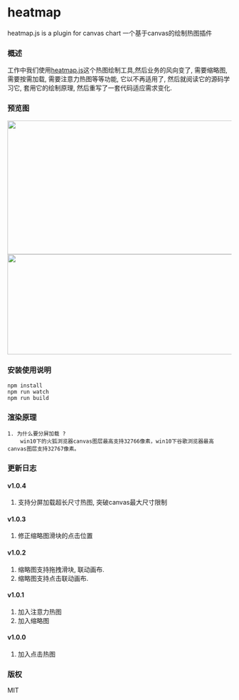 # heatmap
heatmap.js is a plugin for canvas chart 一个基于canvas的绘制热图插件

### 概述
工作中我们使用[heatmap.js](https://www.patrick-wied.at/static/heatmapjs/)这个热图绘制工具,然后业务的风向变了, 
需要缩略图, 需要按需加载, 需要注意力热图等等功能, 它以不再适用了, 然后就阅读它的源码学习它, 
套用它的绘制原理, 然后重写了一套代码适应需求变化.

### 预览图

<img src="https://github.com/tm-roamer/heatmap/blob/master/doc/click1.png" width="600" height="300" >
<img src="https://github.com/tm-roamer/heatmap/blob/master/doc/attention.png" width="600" height="225" >

### 安装使用说明

    npm install
    npm run watch
    npm run build

### 渲染原理

    1. 为什么要分屏加载 ?
        win10下的火狐浏览器canvas图层最高支持32766像素，win10下谷歌浏览器最高canvas图层支持32767像素。
 
### 更新日志

#### v1.0.4
1. 支持分屏加载超长尺寸热图, 突破canvas最大尺寸限制

#### v1.0.3
1. 修正缩略图滑块的点击位置

#### v1.0.2
1. 缩略图支持拖拽滑块, 联动画布.
2. 缩略图支持点击联动画布.

#### v1.0.1
1. 加入注意力热图
2. 加入缩略图

#### v1.0.0
1. 加入点击热图

### 版权
MIT